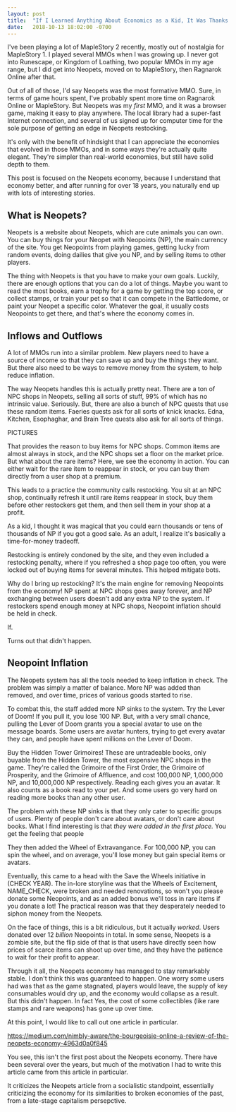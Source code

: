 ```yaml
---
layout: post
title:  "If I Learned Anything About Economics as a Kid, It Was Thanks to MMORPGs"
date:   2018-10-13 18:02:00 -0700
---
```


I've been playing a lot of MapleStory 2 recently, mostly out of nostalgia for
MapleStory 1. I played several MMOs when I was growing up. I never got into
Runescape, or Kingdom of Loathing, two popular MMOs in my age range, but I did
get into Neopets, moved on to MapleStory, then Ragnarok Online after that.

Out of all of those, I'd say Neopets was the most formative MMO. Sure, in terms
of game hours spent, I've probably spent more time on Ragnarok Online or
MapleStory. But Neopets was my *first* MMO, and it was a browser game, making it
easy to play anywhere. The local library had a super-fast Internet connection,
and several of us signed up for computer time for the sole purpose of getting
an edge in Neopets restocking.

It's only with the benefit of hindsight that I can appreciate the economies
that evolved in those MMOs, and in some ways they're actually quite elegant.
They're simpler than real-world economies, but still have solid depth to them.

This post is focused on the Neopets economy, because I understand that
economy better, and after running for over 18 years, you naturally end up with
lots of interesting stories.


What is Neopets?
----------------------------------------------------------------------------

Neopets is a website about Neopets, which are cute animals you can own. You can
buy things for your Neopet with Neopoints (NP), the main currency of the site.
You get Neopoints from playing games, getting lucky from random events, doing
dailies that give you NP, and by selling items to other players.

The thing with Neopets is that you have to make your own goals. Luckily, there
are enough options that you can do a lot of things. Maybe you want to read the
most books, earn a trophy for a game by getting the top score, or collect
stamps, or train your pet so that it can compete in the Battledome, or paint
your Neopet a specific color. Whatever the goal, it usually costs Neopoints
to get there, and that's where the economy comes in.


Inflows and Outflows
-----------------------------------------------------------------------------

A lot of MMOs run into a similar problem. New players need to have a source of
income so that they can save up and buy the things they want. But there also
need to be ways to remove money from the system, to help reduce inflation.

The way Neopets handles this is actually pretty neat. There are a ton of NPC
shops in Neopets, selling all sorts of stuff, 99% of which has no intrinsic
value. Seriously. But, there are also a bunch of NPC quests that use these
random items. Faeries quests ask for all sorts of knick knacks. Edna,
Kitchen, Esophaghar, and Brain Tree quests also ask for all sorts of things.

PICTURES

That provides the reason to buy items for NPC shops. Common items are almost
always in stock, and the NPC shops set a floor on the market price. But what
about the rare items? Here, we see the economy in action. You can either
wait for the rare item to reappear in stock, or you can buy them directly
from a user shop at a premium.

This leads to a practice the community calls restocking. You sit at an NPC
shop, continually refresh it until rare items reappear in stock, buy them
before other restockers get them, and then sell them in your shop at a profit.

As a kid, I thought it was magical that you could earn thousands or
tens of thousands of NP if you got a good sale. As an adult, I realize it's
basically a time-for-money tradeoff.

Restocking is entirely condoned by the site, and they even included a
restocking penalty, where if you refreshed a shop page too often, you were
locked out of buying items for several minutes. This helped mitigate bots.

Why do I bring up restocking? It's the main engine for removing Neopoints
from the economy! NP spent at NPC shops goes away forever, and NP exchanging
between users doesn't add any extra NP to the system. If restockers spend
enough money at NPC shops, Neopoint inflation should be held in check.

If.

Turns out that didn't happen.


Neopoint Inflation
-----------------------------------------------------------------------------

The Neopets system has all the tools needed to keep inflation in check. The
problem was simply a matter of balance. More NP was added than removed, and
over time, prices of various goods started to rise.

To combat this, the staff added more NP sinks to the system. Try the Lever
of Doom! If you pull it, you lose 100 NP. But, with a very small chance,
pulling the Lever of Doom grants you a special avatar to use on the message
boards. Some users are avatar hunters, trying to get every avatar they can,
and people have spent millions on the Lever of Doom.

Buy the Hidden Tower Grimoires! These are untradeable books, only buyable from
the Hidden Tower, the most expensive NPC shops in the game. They're called
the Grimoire of the First Order, the Grimoire of Prosperity, and the Grimoire
of Affluence, and cost 100,000 NP, 1,000,000 NP, and 10,000,000 NP respectively.
Reading each gives you an avatar. It also counts as a book read to your pet.
And some users go very hard on reading more books than any other user.

The problem with these NP sinks is that they only cater to specific groups
of users. Plenty of people don't care about avatars, or don't care about books.
What I find interesting is that *they were added in the first place.* You get
the feeling that people

They then added the Wheel of Extravangance. For 100,000 NP, you can spin the
wheel, and on average, you'll lose money but gain special items or avatars.

Eventually, this came to a head with the Save the Wheels initiative in (CHECK
YEAR). The in-lore storyline was that the Wheels of Excitement, NAME_CHECK,
were broken and needed renovations, so won't you please donate some
Neopoints, and as an added bonus we'll toss in rare items if you donate
a lot! The practical reason was that they desperately
needed to siphon money from the Neopets.

On the face of things, this is a bit ridiculous, but it actually *worked*.
Users donated over 12 *billion* Neopoints in total. In some sense, Neopets
is a zombie site, but the flip side of that is that users have directly seen
how prices of scarce items can shoot up over time, and they have the patience
to wait for their profit to appear.

Through it all, the Neopets economy has managed to stay remarkably stable.
I don't think this was guaranteed to happen. One worry some users had was that
as the game stagnated, players would leave, the supply of key consumables
would dry up, and the economy would collapse as a result. But this didn't
happen. In fact
Yes, the cost of some collectibles (like rare stamps and rare weapons) has
gone up over time.



At this point, I would like to call out one article in particular.

https://medium.com/nimbly-aware/the-bourgeoisie-online-a-review-of-the-neopets-economy-4963d0a0f845

You see, this isn't the first post about the Neopets economy. There have been
several over the years, but much of the motivation I had to write this article
came from this article in particular.

It criticizes the Neopets article from a socialistic standpoint, essentially
criticizing the economy for its similarities to broken economies of the past,
from a late-stage capitalism persepctive.

